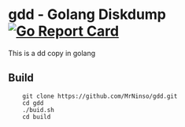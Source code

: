 # gdd - Golang Diskdump [![Go Report Card](https://goreportcard.com/badge/github.com/MrNinso/gdd)](https://goreportcard.com/report/github.com/MrNinso/gdd)  

This is a dd copy in golang


## Build

````
    git clone https://github.com/MrNinso/gdd.git
    cd gdd
    ./buid.sh
    cd build
````

